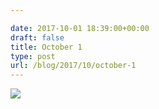 ```yaml
---

date: 2017-10-01 18:39:00+00:00
draft: false
title: October 1
type: post
url: /blog/2017/10/october-1
---
```




  
![](/images/2017-10-01-201710october-1/IMG_2364.jpg)

  



